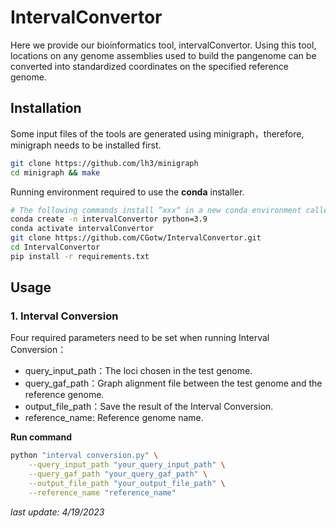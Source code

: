 # IntervalConvertor

Here we provide our bioinformatics tool, intervalConvertor. Using this tool, locations on any genome assemblies used to build the pangenome can be converted into standardized coordinates on the specified reference genome. 

## Installation

Some input files of the tools are generated using minigraph，therefore, minigraph needs to be installed first.

```bash
git clone https://github.com/lh3/minigraph
cd minigraph && make
```

Running environment required to use the **conda** installer.

```bash
# The following commands install ”xxx“ in a new conda environment called `xxx`
conda create -n intervalConvertor python=3.9
conda activate intervalConvertor
git clone https://github.com/CGotw/IntervalConvertor.git
cd IntervalConvertor
pip install -r requirements.txt
```

## Usage

### 1. Interval Conversion

Four required parameters need to be set when running Interval Conversion：

- query\_input\_path：The loci chosen in the test genome.
- query\_gaf\_path：Graph alignment file between the test genome and the reference genome.
- output\_file\_path：Save the result of the Interval Conversion.
- reference_name: Reference genome name.

**Run command**

```bash
python "interval conversion.py" \
    --query_input_path "your_query_input_path" \
    --query_gaf_path "your_query_gaf_path" \
    --output_file_path "your_output_file_path" \
    --reference_name "reference_name"
```

*last update:  4/19/2023*
